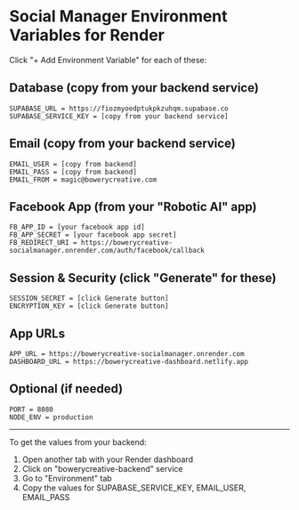 # Social Manager Environment Variables for Render

Click "+ Add Environment Variable" for each of these:

## Database (copy from your backend service)
```
SUPABASE_URL = https://fiozmyoedptukpkzuhqm.supabase.co
SUPABASE_SERVICE_KEY = [copy from your backend service]
```

## Email (copy from your backend service)
```
EMAIL_USER = [copy from backend]
EMAIL_PASS = [copy from backend]
EMAIL_FROM = magic@bowerycreative.com
```

## Facebook App (from your "Robotic AI" app)
```
FB_APP_ID = [your facebook app id]
FB_APP_SECRET = [your facebook app secret]
FB_REDIRECT_URI = https://bowerycreative-socialmanager.onrender.com/auth/facebook/callback
```

## Session & Security (click "Generate" for these)
```
SESSION_SECRET = [click Generate button]
ENCRYPTION_KEY = [click Generate button]
```

## App URLs
```
APP_URL = https://bowerycreative-socialmanager.onrender.com
DASHBOARD_URL = https://bowerycreative-dashboard.netlify.app
```

## Optional (if needed)
```
PORT = 8080
NODE_ENV = production
```

---

To get the values from your backend:
1. Open another tab with your Render dashboard
2. Click on "bowerycreative-backend" service
3. Go to "Environment" tab
4. Copy the values for SUPABASE_SERVICE_KEY, EMAIL_USER, EMAIL_PASS